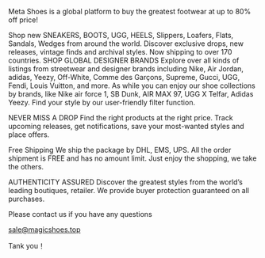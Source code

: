 Meta Shoes is a global platform to buy the greatest footwear at up to 80% off price!

Shop new SNEAKERS, BOOTS, UGG, HEELS, Slippers, Loafers, Flats, Sandals, Wedges from around the world. Discover exclusive drops, new releases, vintage finds and archival styles. Now shipping to over 170 countries.
SHOP GLOBAL DESIGNER BRANDS
Explore over all kinds of listings from streetwear and designer brands including Nike, Air Jordan, adidas, Yeezy, Off-White, Comme des Garçons, Supreme, Gucci, UGG, Fendi, Louis Vuitton, and more. As while you can enjoy our shoe collections by brands, like Nike air force 1, SB Dunk, AIR MAX 97, UGG X Telfar, Adidas Yeezy. Find your style by our  user-friendly filter function.

NEVER MISS A DROP
Find the right products at the right price. Track upcoming releases, get notifications, save your most-wanted styles and place offers.

Free Shipping
We ship the package by DHL, EMS, UPS. All the order shipment is FREE and has no amount limit. Just enjoy the shopping, we take the others.

AUTHENTICITY ASSURED
Discover the greatest styles from the world’s leading boutiques, retailer. We provide buyer protection guaranteed on all purchases. 


Please contact us if you have any questions

sale@magicshoes.top

Tank you！
